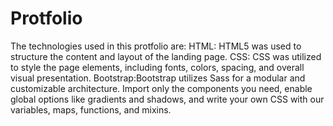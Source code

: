 # Protfolio 
 The technologies used in this protfolio are:
 HTML: HTML5 was used to structure the content and layout of the landing page.
 CSS: CSS was utilized to style the page elements, including fonts, colors, spacing, and overall visual presentation.
 Bootstrap:Bootstrap utilizes Sass for a modular and customizable architecture. Import only the components you need, enable global options like gradients and shadows, and write your own CSS with our variables, maps, functions, and mixins.
